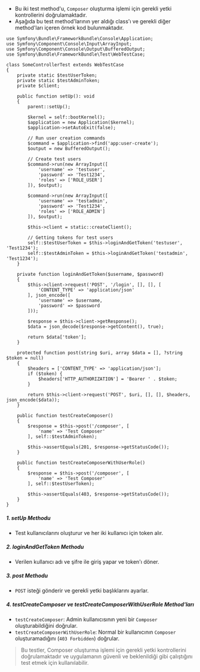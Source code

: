 + Bu iki test method'u, `Composer` oluşturma işlemi için gerekli yetki kontrollerini doğrulamaktadır.
+ Aşağıda bu test method'larının yer aldığı class'ı ve gerekli diğer method'ları içeren örnek kod bulunmaktadır.
~~~~~~~
use Symfony\Bundle\FrameworkBundle\Console\Application;
use Symfony\Component\Console\Input\ArrayInput;
use Symfony\Component\Console\Output\BufferedOutput;
use Symfony\Bundle\FrameworkBundle\Test\WebTestCase;

class SomeControllerTest extends WebTestCase
{
    private static $testUserToken;
    private static $testAdminToken;
    private $client;

    public function setUp(): void
    {
        parent::setUp();

        $kernel = self::bootKernel();
        $application = new Application($kernel);
        $application->setAutoExit(false);

        // Run user creation commands
        $command = $application->find('app:user-create');
        $output = new BufferedOutput();

        // Create test users
        $command->run(new ArrayInput([
            'username' => 'testuser',
            'password' => 'Test1234',
            'roles' => ['ROLE_USER']
        ]), $output);

        $command->run(new ArrayInput([
            'username' => 'testadmin',
            'password' => 'Test1234',
            'roles' => ['ROLE_ADMIN']
        ]), $output);

        $this->client = static::createClient();

        // Getting tokens for test users
        self::$testUserToken = $this->loginAndGetToken('testuser', 'Test1234');
        self::$testAdminToken = $this->loginAndGetToken('testadmin', 'Test1234');
    }

    private function loginAndGetToken($username, $password)
    {
        $this->client->request('POST', '/login', [], [], [
            'CONTENT_TYPE' => 'application/json'
        ], json_encode([
            'username' => $username,
            'password' => $password
        ]));

        $response = $this->client->getResponse();
        $data = json_decode($response->getContent(), true);

        return $data['token'];
    }

    protected function post(string $uri, array $data = [], ?string $token = null)
    {
        $headers = ['CONTENT_TYPE' => 'application/json'];
        if ($token) {
            $headers['HTTP_AUTHORIZATION'] = 'Bearer ' . $token;
        }

        return $this->client->request('POST', $uri, [], [], $headers, json_encode($data));
    }

    public function testCreateComposer()
    {
        $response = $this->post('/composer', [
            'name' => 'Test Composer'
        ], self::$testAdminToken);

        $this->assertEquals(201, $response->getStatusCode());
    }

    public function testCreateComposerWithUserRole()
    {
        $response = $this->post('/composer', [
            'name' => 'Test Composer'
        ], self::$testUserToken);

        $this->assertEquals(403, $response->getStatusCode());
    }
}
~~~~~~~

##### 1. setUp Methodu
+ Test kullanıcılarını oluşturur ve her iki kullanıcı için token alır.

##### 2. loginAndGetToken Methodu
+ Verilen kullanıcı adı ve şifre ile giriş yapar ve token'ı döner.

##### 3. post Methodu
+ `POST` isteği gönderir ve gerekli yetki başlıklarını ayarlar.

##### 4. testCreateComposer ve testCreateComposerWithUserRole Method'ları
+ `testCreateComposer`: Admin kullanıcısının yeni bir `Composer` oluşturabildiğini doğrular.
+ `testCreateComposerWithUserRole`: Normal bir kullanıcının `Composer` oluşturamadığını (`403 Forbidden`) doğrular.

> Bu testler, Composer oluşturma işlemi için gerekli yetki kontrollerini doğrulamaktadır ve uygulamanın güvenli ve beklenildiği gibi çalıştığını test etmek için kullanılabilir.
